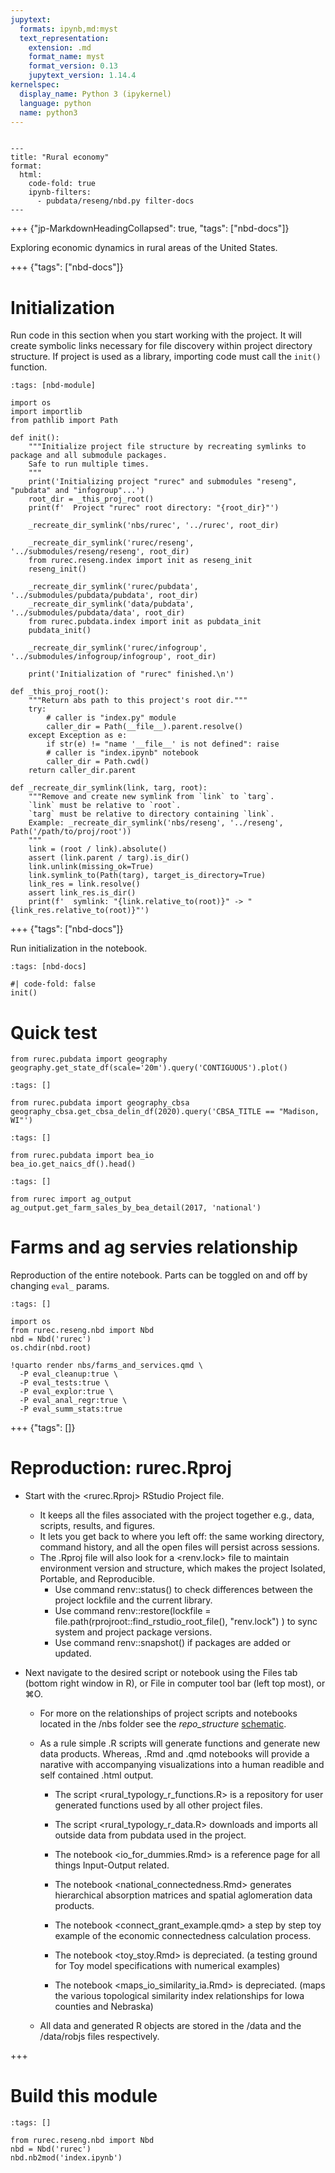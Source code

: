 ```yaml
---
jupytext:
  formats: ipynb,md:myst
  text_representation:
    extension: .md
    format_name: myst
    format_version: 0.13
    jupytext_version: 1.14.4
kernelspec:
  display_name: Python 3 (ipykernel)
  language: python
  name: python3
---
```


```{raw-cell}

---
title: "Rural economy"
format:
  html:
    code-fold: true
    ipynb-filters:
      - pubdata/reseng/nbd.py filter-docs
---
```

+++ {"jp-MarkdownHeadingCollapsed": true, "tags": ["nbd-docs"]}

Exploring economic dynamics in rural areas of the United States.

+++ {"tags": ["nbd-docs"]}

# Initialization

Run code in this section when you start working with the project.
It will create symbolic links necessary for file discovery within project directory structure.
If project is used as a library, importing code must call the `init()` function.

```{code-cell} ipython3
:tags: [nbd-module]

import os
import importlib
from pathlib import Path

def init():
    """Initialize project file structure by recreating symlinks to package and all submodule packages.
    Safe to run multiple times.
    """
    print('Initializing project "rurec" and submodules "reseng", "pubdata" and "infogroup"...')
    root_dir = _this_proj_root()
    print(f'  Project "rurec" root directory: "{root_dir}"')
    
    _recreate_dir_symlink('nbs/rurec', '../rurec', root_dir)
    
    _recreate_dir_symlink('rurec/reseng', '../submodules/reseng/reseng', root_dir)
    from rurec.reseng.index import init as reseng_init
    reseng_init()
    
    _recreate_dir_symlink('rurec/pubdata', '../submodules/pubdata/pubdata', root_dir)
    _recreate_dir_symlink('data/pubdata', '../submodules/pubdata/data', root_dir)
    from rurec.pubdata.index import init as pubdata_init
    pubdata_init()
    
    _recreate_dir_symlink('rurec/infogroup', '../submodules/infogroup/infogroup', root_dir)
    
    print('Initialization of "rurec" finished.\n')

def _this_proj_root():
    """Return abs path to this project's root dir."""
    try:
        # caller is "index.py" module
        caller_dir = Path(__file__).parent.resolve()
    except Exception as e:
        if str(e) != "name '__file__' is not defined": raise
        # caller is "index.ipynb" notebook
        caller_dir = Path.cwd()
    return caller_dir.parent

def _recreate_dir_symlink(link, targ, root):
    """Remove and create new symlink from `link` to `targ`.
    `link` must be relative to `root`.
    `targ` must be relative to directory containing `link`.
    Example: _recreate_dir_symlink('nbs/reseng', '../reseng', Path('/path/to/proj/root'))
    """
    link = (root / link).absolute()
    assert (link.parent / targ).is_dir()
    link.unlink(missing_ok=True)
    link.symlink_to(Path(targ), target_is_directory=True)
    link_res = link.resolve()
    assert link_res.is_dir()
    print(f'  symlink: "{link.relative_to(root)}" -> "{link_res.relative_to(root)}"')
```

+++ {"tags": ["nbd-docs"]}

Run initialization in the notebook.

```{code-cell} ipython3
:tags: [nbd-docs]

#| code-fold: false
init()
```

# Quick test

```{code-cell} ipython3
from rurec.pubdata import geography
geography.get_state_df(scale='20m').query('CONTIGUOUS').plot()
```

```{code-cell} ipython3
:tags: []

from rurec.pubdata import geography_cbsa
geography_cbsa.get_cbsa_delin_df(2020).query('CBSA_TITLE == "Madison, WI"')
```

```{code-cell} ipython3
:tags: []

from rurec.pubdata import bea_io
bea_io.get_naics_df().head()
```

```{code-cell} ipython3
:tags: []

from rurec import ag_output
ag_output.get_farm_sales_by_bea_detail(2017, 'national')
```

# Farms and ag servies relationship

Reproduction of the entire notebook. Parts can be toggled on and off by changing `eval_` params.

```{code-cell} ipython3
:tags: []

import os
from rurec.reseng.nbd import Nbd
nbd = Nbd('rurec')
os.chdir(nbd.root)

!quarto render nbs/farms_and_services.qmd \
  -P eval_cleanup:true \
  -P eval_tests:true \
  -P eval_explor:true \
  -P eval_anal_regr:true \
  -P eval_summ_stats:true
```

+++ {"tags": []}

# Reproduction: rurec.Rproj

- Start with the <rurec.Rproj> RStudio Project file.  
    - It keeps all the files associated with the project together e.g., data, scripts, results, and figures.
    - It lets you get back to where you left off: the same working directory, command history, and all the open files will persist across sessions.
    - The .Rproj file will also look for a <renv.lock> file to maintain environment version and structure, which makes the project Isolated, Portable, and Reproducible. 
        - Use command renv::status() to check differences between the project lockfile and the current library.
        - Use command renv::restore(lockfile = file.path(rprojroot::find_rstudio_root_file(), "renv.lock") ) to sync system and project package versions.
        - Use command renv::snapshot() if packages are added or updated. 
    
- Next navigate to the desired script or notebook using the Files tab (bottom right window in R), or File in computer tool bar (left top most), or ⌘O.  
    - For more on the relationships of project scripts and notebooks located in the /nbs folder see the *repo_structure* [schematic](https://docs.google.com/drawings/d/1z4iLABHF8wnfhSumAU7tXr68zDFd4wUfL8vclrVioBs/edit). 
    - As a rule simple .R scripts will generate functions and generate new data products. Whereas, .Rmd and .qmd notebooks will provide a narative with accompanying visualizations into a human readible and self contained .html output. 
        - The script <rural_typology_r_functions.R> is a repository for user generated functions used by all other project files.  
        - The script <rural_typology_r_data.R> downloads and imports all outside data from pubdata used in the project. 
     
        
        - The notebook <io_for_dummies.Rmd> is a reference page for all things Input-Output related. 
        - The notebook <national_connectedness.Rmd> generates hierarchical absorption matrices and spatial aglomeration data products. 
        - The notebook <connect_grant_example.qmd> a step by step toy example of the economic connectedness calculation process. 
        
        - The notebook <toy_stoy.Rmd> is depreciated. (a testing ground for Toy model specifications with numerical examples) 
        - The notebook <maps_io_similarity_ia.Rmd> is depreciated. (maps the various topological similarity index relationships for Iowa counties and Nebraska)
       
    - All data and generated R objects are stored in the /data and the /data/robjs files respectively.

+++

# Build this module

```{code-cell} ipython3
:tags: []

from rurec.reseng.nbd import Nbd
nbd = Nbd('rurec')
nbd.nb2mod('index.ipynb')
```
